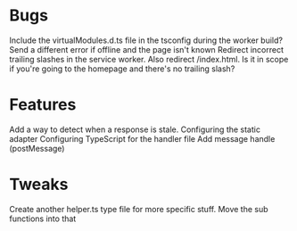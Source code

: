 # Bugs
Include the virtualModules.d.ts file in the tsconfig during the worker build?
Send a different error if offline and the page isn't known
Redirect incorrect trailing slashes in the service worker. Also redirect /index.html. Is it in scope if you're going to the homepage and there's no trailing slash?

# Features
Add a way to detect when a response is stale. 
Configuring the static adapter
Configuring TypeScript for the handler file
Add message handle (postMessage)

# Tweaks
Create another helper.ts type file for more specific stuff. Move the sub functions into that